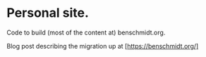 # Personal site.

Code to build (most of the content at) benschmidt.org.

Blog post describing the migration up at [https://benschmidt.org/]